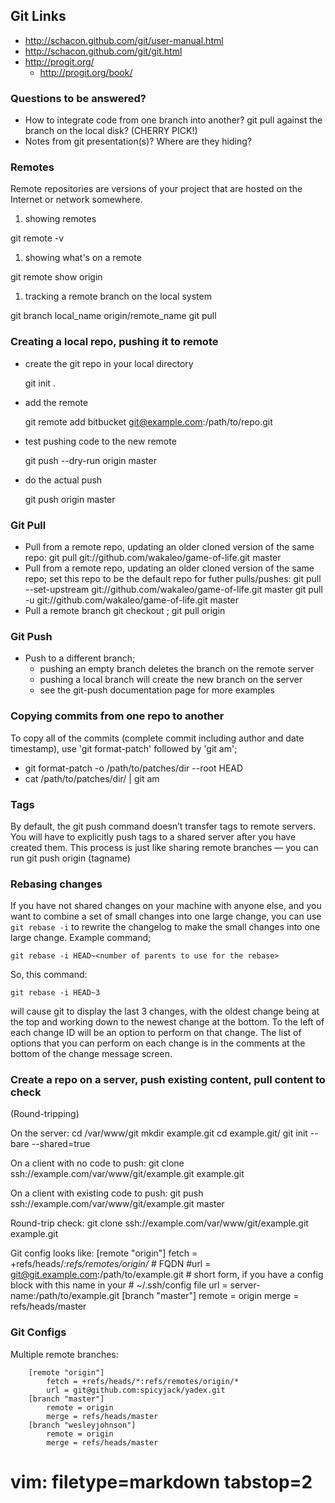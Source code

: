 ## Git Links ##
- http://schacon.github.com/git/user-manual.html
- http://schacon.github.com/git/git.html
- http://progit.org/
  - http://progit.org/book/

### Questions to be answered? ###
- How to integrate code from one branch into another?  git pull against the
  branch on the local disk? (CHERRY PICK!)
- Notes from git presentation(s)?  Where are they hiding?

### Remotes ###
Remote repositories are versions of your project that are hosted on the
Internet or network somewhere.

1. showing remotes

  git remote -v

1. showing what's on a remote

  git remote show origin

1. tracking a remote branch on the local system

  git branch local_name origin/remote_name
  git pull

### Creating a local repo, pushing it to remote ###
- create the git repo in your local directory

    git init .

- add the remote

    git remote add bitbucket git@example.com:/path/to/repo.git

- test pushing code to the new remote

    git push --dry-run origin master

- do the actual push

    git push origin master

### Git Pull ###
- Pull from a remote repo, updating an older cloned version of the same repo:
  git pull git://github.com/wakaleo/game-of-life.git master
- Pull from a remote repo, updating an older cloned version of the same repo;
  set this repo to be the default repo for futher pulls/pushes:
  git pull --set-upstream git://github.com/wakaleo/game-of-life.git master
  git pull -u git://github.com/wakaleo/game-of-life.git master
- Pull a remote branch
  git checkout <branchname>; git pull origin

### Git Push ###
- Push to a different branch;
  - pushing an empty branch deletes the branch on the remote server
  - pushing a local branch will create the new branch on the server
  - see the git-push documentation page for more examples

### Copying commits from one repo to another ###
To copy all of the commits (complete commit including author and date
timestamp), use 'git format-patch' followed by 'git am';
  - git format-patch -o /path/to/patches/dir --root HEAD
  - cat /path/to/patches/dir/<patchfile names> | git am

### Tags ###
By default, the git push command doesn’t transfer tags to remote servers. You
will have to explicitly push tags to a shared server after you have created
them. This process is just like sharing remote branches — you can run git push
origin (tagname)

### Rebasing changes ###
If you have not shared changes on your machine with anyone else, and you want
to combine a set of small changes into one large change, you can use `git
rebase -i` to rewrite the changelog to make the small changes into one large
change.  Example command;

    git rebase -i HEAD~<number of parents to use for the rebase>

So, this command:

    git rebase -i HEAD~3

will cause git to display the last 3 changes, with the oldest change being at
the top and working down to the newest change at the bottom.  To the left of
each change ID will be an option to perform on that change.  The list of
options that you can perform on each change is in the comments at the bottom
of the change message screen.

### Create a repo on a server, push existing content, pull content to check ###
(Round-tripping)

On the server:
    cd /var/www/git
    mkdir example.git
    cd example.git/
    git init --bare --shared=true

On a client with no code to push:
    git clone ssh://example.com/var/www/git/example.git example.git

On a client with existing code to push:
    git push ssh://example.com/var/www/git/example.git master

Round-trip check:
    git clone ssh://example.com/var/www/git/example.git example.git

Git config looks like:
[remote "origin"]
    fetch = +refs/heads/*:refs/remotes/origin/*
    # FQDN
    #url = git@git.example.com:/path/to/example.git
    # short form, if you have a config block with this name in your
    # ~/.ssh/config file
    url = server-name:/path/to/example.git
[branch "master"]
    remote = origin
    merge = refs/heads/master

### Git Configs ###
Multiple remote branches:

        [remote "origin"]
            fetch = +refs/heads/*:refs/remotes/origin/*
            url = git@github.com:spicyjack/yadex.git
        [branch "master"]
            remote = origin
            merge = refs/heads/master
        [branch "wesleyjohnson"]
            remote = origin
            merge = refs/heads/master

# vim: filetype=markdown tabstop=2
